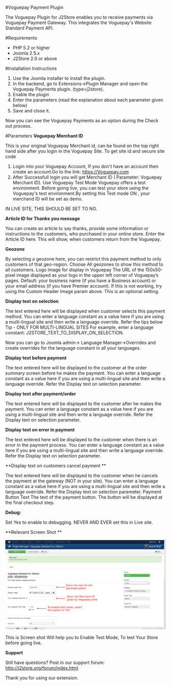 #Voguepay Payment Plugin

The Voguepay Plugin for J2Store enables you to receive    payments via Voguepay Payment Gateway. This integrates   the Voguepay's Website Standard Payment API. 

#Requirements
* PHP 5.2 or higher
* Joomla 2.5.x 
* J2Store 2.0 or above 

#Installation Instructions
1. Use the Joomla installer to install the plugin. 
2. In the backend, go to Extensions->Plugin Manager and open the Voguepay Payments plugin. (type=j2store). 
3. Enable the plugin 
4. Enter the parameters (read the explanation about each parameter given below) 
5. Save and close it. 

Now you can see the Voguepay Payments as an option during the Check out process. 

#Parameters
**Voguepay Merchant ID**

This is your original Voguepay Merchant id, can be found on the top right hand side after you login in the Voguepay Site. 
To get site id and secure site code 
1. Login into your Voguepay Account, If you don't have an account then create an account.Go to the link:  https://Voguepay.com
2. After Successfull login you will get  Merchant ID ( Parameter: Voguepay Merchant ID).
Use Voguepay Test Mode
	Voguepay offers a test environment. Before going live, you can test your store using the Voguepay's test environment.By setting this Test mode ON ,  your merchand ID will be set as demo.

IN LIVE SITE, THIS SHOULD BE SET TO NO. 

**Article ID for Thanks you message**

You can create an article to say thanks, provide some information or instructions to the customers, who purchased in your online store. Enter the Article ID here. This will show, when customers return from the Voguepay. 
    
**Geozone**

By selecting a geozone here, you can restrict this payment method to only customers of that geo-region. Choose All geozones to show this method to all customers.
Logo Image for display in Voguepay
The URL of the 150x50-pixel image displayed as your logo in the upper left corner of Voguepay’s pages. Default: your business name (if you have a Business account) or your email address (if you have Premier account). If this is not working, try using the Custom Header Image param above. 
This is an optional setting.

**Display text on selection**

The text entered here will be displayed when customer selects this payment method. You can enter a language constant as a value here if you are using a multi-lingual site and then write a language override. Refer the tips below
Tip - ONLY FOR MULTI-LINGUAL SITES
For example, enter a language constant:
J2STORE_TEXT_TO_DISPLAY_ON_SELECTION.

Now you can go to Joomla admin-> Language Manager->Overrides and create overrides for the language constant in all your languages.

**Display text before payment**

The text entered here will be displayed to the customer at the order summary screen before he makes the payment. You can enter a language constant as a value here if you are using a multi-lingual site and then write a language override. Refer the Display text on selection parameter.

**Display text after payment/order**

The text entered here will be displayed to the customer after he makes the payment. You can enter a language constant as a value here if you are using a multi-lingual site and then write a language override. Refer the Display text on selection parameter.
    
**Display text on error in payment**

The text entered here will be displayed to the customer when there is an error in the payment process.
You can enter a language constant as a value here if you are using a multi-lingual site and then write a language override. Refer the Display text on selection parameter.

**Display text on customers cancel payment ** 

The text entered here will be displayed to the customer when he cancels the payment at the gateway (NOT in your site).
You can enter a language constant as a value here if you are using a multi-lingual site and then write a language override. Refer the Display text on selection parameter.
Payment Button Text
	The text of the payment button. The button will be displayed at the final checkout step.
	
**Debug:**

Set  Yes to enable to debugging. NEVER AND EVER set this in Live site.

**Relevant Screen Shot **

![](./assets/images/paymenvoguepay.png)

This is Screen shot Will help you to Enable Test Mode, To test Your Store before going live.


**Support**

Still have questions?  Post in our support forum: http://j2store.org/forum/index.html

Thank you for using our extension.

